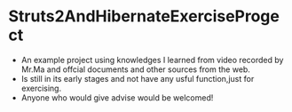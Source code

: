 # Struts2AndHibernateExerciseProgect
<ul>
<li>An example project using knowledges I learned from video recorded by Mr.Ma and offcial documents and other sources from the web.</li>
<li>Is still in its early stages and not have any usful function,just for exercising.</li>
<li>Anyone who would give advise would be welcomed!</li>
</ul>
